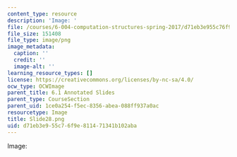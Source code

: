 ```yaml
---
content_type: resource
description: 'Image: '
file: /courses/6-004-computation-structures-spring-2017/d71eb3e955c76f9e811471341b102aba_Slide28.png
file_size: 151408
file_type: image/png
image_metadata:
  caption: ''
  credit: ''
  image-alt: ''
learning_resource_types: []
license: https://creativecommons.org/licenses/by-nc-sa/4.0/
ocw_type: OCWImage
parent_title: 6.1 Annotated Slides
parent_type: CourseSection
parent_uid: 1ce0a254-f5ec-8356-abea-088ff937a0ac
resourcetype: Image
title: Slide28.png
uid: d71eb3e9-55c7-6f9e-8114-71341b102aba
---
```

Image: 